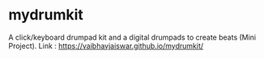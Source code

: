# mydrumkit
A click/keyboard drumpad kit and a digital drumpads to create beats (Mini Project). 
Link : https://vaibhavjaiswar.github.io/mydrumkit/
